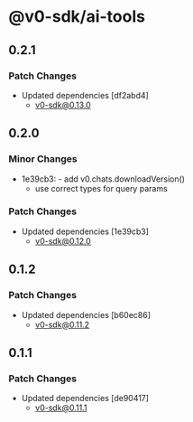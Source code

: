# @v0-sdk/ai-tools

## 0.2.1

### Patch Changes

- Updated dependencies [df2abd4]
  - v0-sdk@0.13.0

## 0.2.0

### Minor Changes

- 1e39cb3: - add v0.chats.downloadVersion()
  - use correct types for query params

### Patch Changes

- Updated dependencies [1e39cb3]
  - v0-sdk@0.12.0

## 0.1.2

### Patch Changes

- Updated dependencies [b60ec86]
  - v0-sdk@0.11.2

## 0.1.1

### Patch Changes

- Updated dependencies [de90417]
  - v0-sdk@0.11.1
